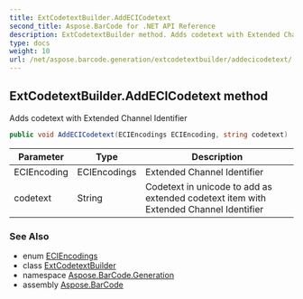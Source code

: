 ```yaml
---
title: ExtCodetextBuilder.AddECICodetext
second_title: Aspose.BarCode for .NET API Reference
description: ExtCodetextBuilder method. Adds codetext with Extended Channel Identifier
type: docs
weight: 10
url: /net/aspose.barcode.generation/extcodetextbuilder/addecicodetext/
---
```

## ExtCodetextBuilder.AddECICodetext method

Adds codetext with Extended Channel Identifier

```csharp
public void AddECICodetext(ECIEncodings ECIEncoding, string codetext)
```

| Parameter | Type | Description |
| --- | --- | --- |
| ECIEncoding | ECIEncodings | Extended Channel Identifier |
| codetext | String | Codetext in unicode to add as extended codetext item with Extended Channel Identifier |

### See Also

* enum [ECIEncodings](../../eciencodings/)
* class [ExtCodetextBuilder](../)
* namespace [Aspose.BarCode.Generation](../../extcodetextbuilder/)
* assembly [Aspose.BarCode](../../../)


